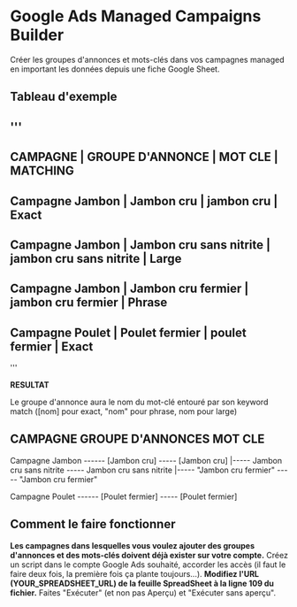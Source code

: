 # Google Ads Managed Campaigns Builder

Créer les groupes d'annonces et mots-clés dans vos campagnes managed en important les données depuis une fiche Google Sheet.

## Tableau d'exemple

'''
------------------------------------------------------------------------------
CAMPAGNE        | GROUPE D'ANNONCE        | MOT CLE                 | MATCHING
------------------------------------------------------------------------------
Campagne Jambon | Jambon cru              | jambon cru              | Exact
------------------------------------------------------------------------------
Campagne Jambon | Jambon cru sans nitrite | jambon cru sans nitrite | Large
------------------------------------------------------------------------------
Campagne Jambon | Jambon cru fermier      | jambon cru fermier      | Phrase
------------------------------------------------------------------------------
Campagne Poulet | Poulet fermier          | poulet fermier          | Exact
------------------------------------------------------------------------------
'''

**RESULTAT**

Le groupe d'annonce aura le nom du mot-clé entouré par son keyword match ([nom] pour exact, "nom" pour phrase, nom pour large)

CAMPAGNE               GROUPE D'ANNONCES               MOT CLE
-------------------------------------------------------------------
Campagne Jambon ------ [Jambon cru]              ----- [Jambon cru]
                |----- Jambon cru sans nitrite   ----- Jambon cru sans nitrite
                |----- "Jambon cru fermier"      ----- "Jambon cru fermier"

Campagne Poulet ------ [Poulet fermier] ----- [Poulet fermier]

## Comment le faire fonctionner

**Les campagnes dans lesquelles vous voulez ajouter des groupes d'annonces et des mots-clés doivent déjà exister sur votre compte.**
Créez un script dans le compte Google Ads souhaité, accorder les accès (il faut le faire deux fois, la première fois ça plante toujours...).
**Modifiez l'URL (YOUR_SPREADSHEET_URL) de la feuille SpreadSheet à la ligne 109 du fichier.**
Faites "Exécuter" (et non pas Aperçu) et "Exécuter sans aperçu".
